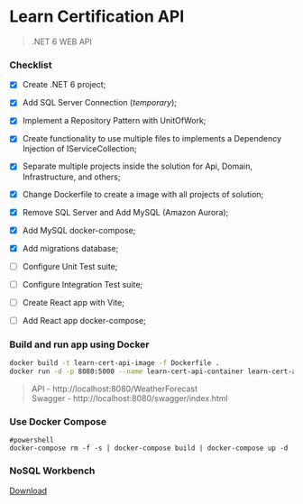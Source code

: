 # Learn Certification API

> .NET 6 WEB API

### Checklist

- [x] Create .NET 6 project;
- [x] Add SQL Server Connection (*temporary*);
- [x] Implement a Repository Pattern with UnitOfWork;
- [x] Create functionality to use multiple files to implements a Dependency Injection of IServiceCollection;
- [x] Separate multiple projects inside the solution for Api, Domain, Infrastructure, and others;
- [x] Change Dockerfile to create a image with all projects of solution;
- [x] Remove SQL Server and Add MySQL (Amazon Aurora);
- [x] Add MySQL docker-compose;
- [x] Add migrations database;
- [ ] Configure Unit Test suite;
- [ ] Configure Integration Test suite;
- [ ] Create React app with Vite;
- [ ] Add React app docker-compose;


### Build and run app using Docker

````bash
docker build -t learn-cert-api-image -f Dockerfile .
docker run -d -p 8080:5000 --name learn-cert-api-container learn-cert-api-image
````

> API - http://localhost:8080/WeatherForecast \
> Swagger - http://localhost:8080/swagger/index.html

### Use Docker Compose

```base 
#powershell
docker-compose rm -f -s | docker-compose build | docker-compose up -d
````

### NoSQL Workbench 
[Download](https://docs.aws.amazon.com/amazondynamodb/latest/developerguide/workbench.settingup.html)


